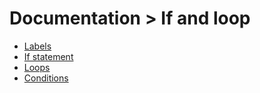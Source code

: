 # Documentation > If and loop

- [Labels](00_labels.md)
- [If statement](01_if_statement.md)
- [Loops](02_while_loop.md)
- [Conditions](03_conditions.md)
